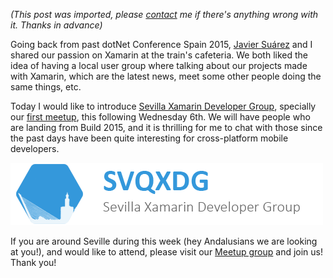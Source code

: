*(This post was imported, please [contact](#/contact) me if there's anything wrong with it. Thanks in advance)*

Going back from past dotNet Conference Spain 2015, <a href="https://twitter.com/jsuarezruiz" target="_blank">Javier Suárez</a> and I shared our passion on Xamarin at the train's cafeteria. We both liked the idea of having a local user group where talking about our projects made with Xamarin, which are the latest news, meet some other people doing the same things, etc.

Today I would like to introduce <a href="http://www.meetup.com/SevillaXamarinDevelopers/" target="_blank">Sevilla Xamarin Developer Group</a>, specially our <a href="http://www.meetup.com/SevillaXamarinDevelopers/events/222107171/" target="_blank">first meetup</a>, this following Wednesday 6th. We will have people who are landing from Build 2015, and it is thrilling for me to chat with those since the past days have been quite interesting for cross-platform mobile developers.

<a href="http://www.meetup.com/SevillaXamarinDevelopers/"><img class="aligncenter size-full wp-image-42" src="items/images/svqxdg-blue.png" alt="SVQXDG" width="500" height="100" /></a>

If you are around Seville during this week (hey Andalusians we are looking at you!), and would like to attend, please visit our <a href="http://www.meetup.com/SevillaXamarinDevelopers/" target="_blank">Meetup group</a> and join us! Thank you!